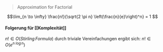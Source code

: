 > Approximation for Factorial

$$\lim_{n \to \infty} \frac{n!}{\sqrt{2 \pi n} \left(\frac{n}{e}\right)^n} = 1
$$

#### Folgerung für [[Komplexität]]
$n! \in O(Stirling\,Formula)$ 
durch triviale Vereinfachungen ergibt sich:
$n!\in O(e^{n\ log\,n})$ 